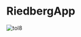 # RiedbergApp

![tol8](https://github.com/your-username/your-repo-name/raw/main/path-to-your-image.gif)
